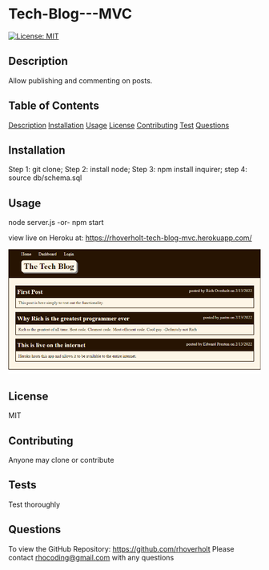 # Tech-Blog---MVC

[![License: MIT](https://img.shields.io/badge/License-MIT-yellow.svg)](https://opensource.org/licenses/MIT)

## Description <a id="description"></a>

Allow publishing and commenting on posts.

## Table of Contents

[Description](#description)
[Installation](#installation)
[Usage](#usage)
[License](#license)
[Contributing](#contributing)
[Test](#tests)
[Questions](#questions)

## Installation <a id="installation"></a>

Step 1: git clone; Step 2: install node; Step 3: npm install inquirer; step 4: source db/schema.sql

## Usage <a id="usage"></a>

node server.js -or- npm start

view live on Heroku at: https://rhoverholt-tech-blog-mvc.herokuapp.com/

![Here is a screenshot of the application demonstrating it's look and feel](./Assets/screenshot.png)

## License <a id="license"></a>

MIT

## Contributing <a id="contributing"></a>

Anyone may clone or contribute

## Tests <a id="tests"></a>

Test thoroughly

## Questions <a id="questions"></a>

To view the GitHub Repository: https://github.com/rhoverholt
Please contact rhocoding@gmail.com with any questions
